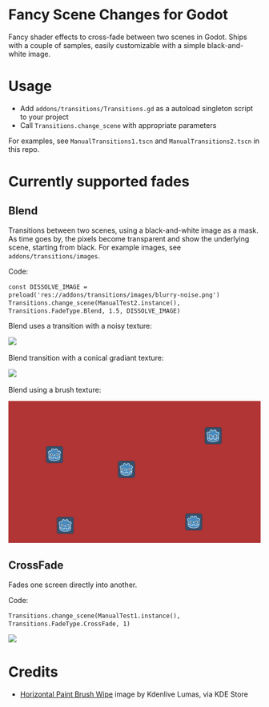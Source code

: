 # Fancy Scene Changes for Godot

Fancy shader effects to cross-fade between two scenes in Godot. Ships with a couple of samples, easily customizable with a simple black-and-white image.

# Usage

- Add `addons/transitions/Transitions.gd` as a autoload singleton script to your project
- Call `Transitions.change_scene` with appropriate parameters

For examples, see `ManualTransitions1.tscn` and `ManualTransitions2.tscn` in this repo.

# Currently supported fades

## Blend

Transitions between two scenes, using a black-and-white image as a mask. As time goes by, the pixels become transparent and show the underlying scene, starting from black. For example images, see `addons/transitions/images`.

Code:

```gdscript
const DISSOLVE_IMAGE = preload('res://addons/transitions/images/blurry-noise.png')
Transitions.change_scene(ManualTest2.instance(), Transitions.FadeType.Blend, 1.5, DISSOLVE_IMAGE)
```

Blend uses a transition with a noisy texture:

![](previews/blend-noise.gif)

Blend transition with a conical gradiant texture:

![](previews/blend-conical.gif)

Blend using a brush texture:

![](previews/brush-fade.gif)

## CrossFade

Fades one screen directly into another.

Code:

```gdscript
Transitions.change_scene(ManualTest1.instance(), Transitions.FadeType.CrossFade, 1)
```

![](previews/crossfade.gif)

# Credits

- [Horizontal Paint Brush Wipe](https://store.kde.org/p/1675120) image by Kdenlive Lumas, via KDE Store
